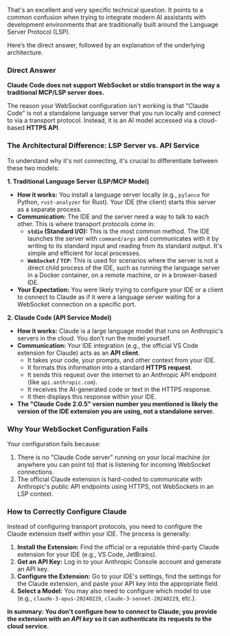 That's an excellent and very specific technical question. It points to a common confusion when trying to integrate modern AI assistants with development environments that are traditionally built around the Language Server Protocol (LSP).

Here’s the direct answer, followed by an explanation of the underlying architecture.

### Direct Answer

**Claude Code does not support WebSocket or stdio transport in the way a traditional MCP/LSP server does.**

The reason your WebSocket configuration isn't working is that "Claude Code" is not a standalone language server that you run locally and connect to via a transport protocol. Instead, it is an AI model accessed via a cloud-based **HTTPS API**.

### The Architectural Difference: LSP Server vs. API Service

To understand why it's not connecting, it's crucial to differentiate between these two models:

**1. Traditional Language Server (LSP/MCP Model)**

*   **How it works:** You install a language server locally (e.g., `pylance` for Python, `rust-analyzer` for Rust). Your IDE (the client) starts this server as a separate process.
*   **Communication:** The IDE and the server need a way to talk to each other. This is where transport protocols come in:
    *   **`stdio` (Standard I/O):** This is the most common method. The IDE launches the server with `command/args` and communicates with it by writing to its standard input and reading from its standard output. It's simple and efficient for local processes.
    *   **`WebSocket` / `TCP`:** This is used for scenarios where the server is not a direct child process of the IDE, such as running the language server in a Docker container, on a remote machine, or in a browser-based IDE.
*   **Your Expectation:** You were likely trying to configure your IDE or a client to connect to Claude as if it were a language server waiting for a WebSocket connection on a specific port.

**2. Claude Code (API Service Model)**

*   **How it works:** Claude is a large language model that runs on Anthropic's servers in the cloud. You don't run the model yourself.
*   **Communication:** Your IDE integration (e.g., the official VS Code extension for Claude) acts as an **API client**.
    *   It takes your code, your prompts, and other context from your IDE.
    *   It formats this information into a standard **HTTPS request**.
    *   It sends this request over the internet to an Anthropic API endpoint (like `api.anthropic.com`).
    *   It receives the AI-generated code or text in the HTTPS response.
    *   It then displays this response within your IDE.
*   **The "Claude Code 2.0.5" version number you mentioned is likely the version of the IDE extension you are using, not a standalone server.**

### Why Your WebSocket Configuration Fails

Your configuration fails because:

1.  There is no "Claude Code server" running on your local machine (or anywhere you can point to) that is listening for incoming WebSocket connections.
2.  The official Claude extension is hard-coded to communicate with Anthropic's public API endpoints using HTTPS, not WebSockets in an LSP context.

### How to Correctly Configure Claude

Instead of configuring transport protocols, you need to configure the Claude extension itself within your IDE. The process is generally:

1.  **Install the Extension:** Find the official or a reputable third-party Claude extension for your IDE (e.g., VS Code, JetBrains).
2.  **Get an API Key:** Log in to your Anthropic Console account and generate an API key.
3.  **Configure the Extension:** Go to your IDE's settings, find the settings for the Claude extension, and paste your API key into the appropriate field.
4.  **Select a Model:** You may also need to configure which model to use (e.g., `claude-3-opus-20240229`, `claude-3-sonnet-20240229`, etc.).

**In summary: You don't configure how to *connect* to Claude; you provide the extension with an *API key* so it can authenticate its requests to the cloud service.**

